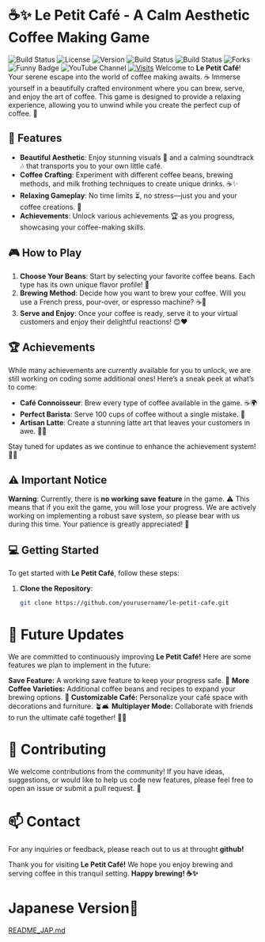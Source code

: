 # ☕✨ Le Petit Café - A Calm Aesthetic Coffee Making Game

![Build Status](https://img.shields.io/badge/build-passing-brightgreen) <!-- Replace with actual badge link -->
![License](https://img.shields.io/badge/license-MIT-blue) <!-- Replace with actual badge link -->
![Version](https://img.shields.io/badge/version-1.0.0-orange) <!-- Replace with actual badge link -->
![Build Status](https://img.shields.io/badge/build-passing-brightgreen)
![Build Status](https://img.shields.io/badge/build-passing-brightgreen)
![Forks](https://img.shields.io/github/forks/DevUrf/Le-Petit-Cafe)
![Funny Badge](https://img.shields.io/badge/this%20is%20not%20a%20bug-it's%20a%20feature-orange)
![YouTube Channel](https://img.shields.io/badge/YouTube-@urfdalurf-red?logo=youtube)
[![Visits](https://komarev.com/ghpvc/?username=DevUrf&color=blueviolet&label=Profile%20Views%20(Stalkers))](https://github.com/DevUrf/Le-Petit-Cafe/)
Welcome to **Le Petit Café**! Your serene escape into the world of coffee making awaits. ☕ Immerse yourself in a beautifully crafted environment where you can brew, serve, and enjoy the art of coffee. This game is designed to provide a relaxing experience, allowing you to unwind while you create the perfect cup of coffee. 🌼
 <!-- Replace with an actual image link -->

## 🌟 Features

- **Beautiful Aesthetic**: Enjoy stunning visuals 🌅 and a calming soundtrack 🎶 that transports you to your own little café.
- **Coffee Crafting**: Experiment with different coffee beans, brewing methods, and milk frothing techniques to create unique drinks. ☕✨
- **Relaxing Gameplay**: No time limits ⏳, no stress—just you and your coffee creations. 🌈
- **Achievements**: Unlock various achievements 🏆 as you progress, showcasing your coffee-making skills.

## 🎮 How to Play

1. **Choose Your Beans**: Start by selecting your favorite coffee beans. Each type has its own unique flavor profile! 🌱
2. **Brewing Method**: Decide how you want to brew your coffee. Will you use a French press, pour-over, or espresso machine? ☕🔧
3. **Serve and Enjoy**: Once your coffee is ready, serve it to your virtual customers and enjoy their delightful reactions! 😊❤️
 <!-- Replace with an actual image link -->

## 🏆 Achievements

While many achievements are currently available for you to unlock, we are still working on coding some additional ones! Here’s a sneak peek at what’s to come:

- **Café Connoisseur**: Brew every type of coffee available in the game. ☕🌍
- **Perfect Barista**: Serve 100 cups of coffee without a single mistake. 🎯
- **Artisan Latte**: Create a stunning latte art that leaves your customers in awe. 🎨💖

Stay tuned for updates as we continue to enhance the achievement system! 🔄✨

## ⚠️ Important Notice

**Warning**: Currently, there is **no working save feature** in the game. ⚠️ This means that if you exit the game, you will lose your progress. We are actively working on implementing a robust save system, so please bear with us during this time. Your patience is greatly appreciated! 🙏

## 💻 Getting Started

To get started with **Le Petit Café**, follow these steps:

1. **Clone the Repository**: 
   ```bash
   git clone https://github.com/yourusername/le-petit-cafe.git


# 📅 Future Updates
We are committed to continuously improving **Le Petit Café!** Here are some features we plan to implement in the future:

**Save Feature:** A working save feature to keep your progress safe. 💾
**More Coffee Varieties:** Additional coffee beans and recipes to expand your brewing options. 🌟
**Customizable Café:** Personalize your café space with decorations and furniture. 🪴🛋️
**Multiplayer Mode:** Collaborate with friends to run the ultimate café together! 🤝👫
# 🤝 Contributing
We welcome contributions from the community! If you have ideas, suggestions, or would like to help us code new features, please feel free to open an issue or submit a pull request. 📝

# 📫 Contact
For any inquiries or feedback, please reach out to us at throught **github!**

Thank you for visiting **Le Petit Café!** We hope you enjoy brewing and serving coffee in this tranquil setting. **Happy brewing! ☕✨**

# Japanese Version🏯

[README_JAP.md](README_JAP.md)
